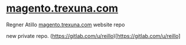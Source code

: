 # [magento.trexuna.com](https://me.trexuna.com/)
Regner Atillo [magento.trexuna.com](https://me.trexuna.com/) website repo

new private repo. (https://gitlab.com/u/reillo)[https://gitlab.com/u/reillo]